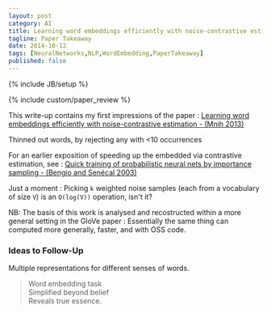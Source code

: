 ```yaml
---
layout: post
category: AI
title: Learning word embeddings efficiently with noise-contrastive estimation - Mnih 2013
tagline: Paper Takeaway
date: 2014-10-12
tags: [NeuralNetworks,NLP,WordEmbedding,PaperTakeaway]
published: false
---
```

{% include JB/setup %}

{% include custom/paper_review %}

This write-up contains my first impressions of the paper : 
[Learning word embeddings efficiently with noise-contrastive estimation - (Mnih 2013)](https://www.cs.toronto.edu/~amnih/papers/wordreps.pdf)

Thinned out words, by rejecting any with <10 occurrences

For an earlier exposition of speeding up the embedded via contrastive estimation, see : [Quick training of probabilistic neural nets by importance sampling - (Bengio and Sen&eacute;cal 2003)](http://www.iro.umontreal.ca/~lisa/pointeurs/senecal_aistats2003.pdf)


Just a moment : Picking ```k``` weighted noise samples (each from a vocabulary of size ```V```) is an ```O(log(V))``` operation, isn't it?

NB: The basis of this work is analysed and recostructed within a more general setting in the GloVe paper : Essentially the same thing can computed more generally, faster, and with OSS code.


### Ideas to Follow-Up

Multiple representations for different senses of words.


> Word embedding task        <br />
> Simplified beyond belief   <br />
> Reveals true essence.     
